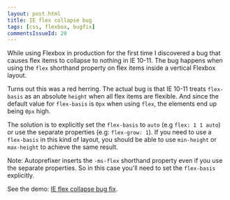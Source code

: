 ```yaml
---
layout: post.html
title: IE flex collapse bug
tags: [css, flexbox, bugfix]
commentsIssueId: 20
---
```


While using Flexbox in production for the first time I discovered a bug that causes flex items to collapse to nothing in IE 10-11. The bug happens when using the `flex` shorthand property on flex items inside a vertical Flexbox layout.

Turns out this was a red herring. The actual bug is that IE 10-11 treats `flex-basis` as an absolute `height` when all flex items are flexible. And since the default value for `flex-basis` is `0px` when using `flex`, the elements end up being `0px` high.

The solution is to explicitly set the `flex-basis` to `auto` (e.g `flex: 1 1 auto`) or use the separate properties (e.g: `flex-grow: 1`). If you need to use a `flex-basis` in this kind of layout, you should be able to use `min-height` or `max-height` to achieve the same result.

Note: Autoprefixer inserts the `-ms-flex` shorthand property even if you use the separate properties. So in this case you'll need to set the `flex-basis` explicitly.

<p data-height="280" data-theme-id="4385" data-slug-hash="Abtqg" data-default-tab="result" class="codepen">
    See the demo: <a href="/demos/ie-flex-collapse-bug/">IE flex collapse bug fix</a>.
</p>
